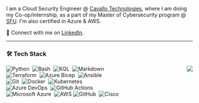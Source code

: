 I am a Cloud Security Engineer @ [Cavallo Technologies](https://cavallotechnologies.ca/), where I am doing my Co-op/internship, as a part of my Master of Cybersecurity program @ [SFU](https://www.sfu.ca/). I'm also certified in Azure & AWS.

:speech_balloon: Connect with me on [LinkedIn](https://www.linkedin.com/in/prasanna7401/).

---

### 🛠 Tech Stack

<img align=right src="https://github-readme-stats.vercel.app/api/top-langs/?username=prasanna7401&layout=compact&hide=javascript,less,html,css&theme=radical">

![Python](https://img.shields.io/badge/-Python-05122A?style=flat&logo=python)&nbsp;
![Bash](https://img.shields.io/badge/Bash-%23121011.svg?style=flat&logo=gnu-bash)&nbsp;
![KQL](https://img.shields.io/badge/KQL-%2300f.svg?style=flat&logo=KQL&logoColor=white)&nbsp;
![Markdown](https://img.shields.io/badge/-Markdown-05122A?style=flat&logo=markdown)\
![Terraform](https://img.shields.io/badge/Terraform-%235835CC.svg?style=flat&logo=terraform&logoColor=white)&nbsp;
![Azure Bicep](https://img.shields.io/badge/Azure%20Bicep-%230072C6.svg?style=flat&logo=microsoftazure&logoColor=white)&nbsp;
![Ansible](https://img.shields.io/badge/Ansible-%231A1918.svg?style=flat&logo=ansible&logoColor=white)\
![Git](https://img.shields.io/badge/-Git-05122A?style=flat&logo=git)&nbsp;
![Docker](https://img.shields.io/badge/-Docker-black?style=flat&logo=docker)&nbsp;
![Kubernetes](https://img.shields.io/badge/Kubernetes-%23326ce5.svg?style=flat&logo=kubernetes&logoColor=white)\
![Azure DevOps](https://img.shields.io/badge/Azure%20DevOps-%230078D7.svg?&style=flat&logo=azure%20devops)&nbsp;
![GitHub Actions](https://img.shields.io/badge/Github%20Actions-%232671E5.svg?style=flat&logo=githubactions&&logoColor=black)\
![Microsoft Azure](https://img.shields.io/badge/Azure-%230072C6.svg?style=flat&logo=microsoftazure&logoColor=white)&nbsp;
![AWS](https://img.shields.io/badge/AWS-%23FF9900.svg?style=flat&logo=amazon-aws&logoColor=black)
![GitHub](https://img.shields.io/badge/-GitHub-05122A?style=flat&logo=github)&nbsp;
![Cisco](https://img.shields.io/badge/Cisco-%23049fd9.svg?style=flat&logo=cisco&logoColor=black)
<!--  -->

<!-- ![Jenkins](https://img.shields.io/badge/Jenkins-%232C5263.svg?style=flat&logo=jenkins&logoColor=black)\ -->
<!-- ![Prometheus](https://img.shields.io/badge/Prometheus-E6522C?style=for-the-badge&logo=Prometheus&logoColor=white)
![Splunk](https://img.shields.io/badge/splunk-%23000000.svg?style=for-the-badge&logo=splunk&logoColor=white)
![Grafana](https://img.shields.io/badge/grafana-%23F46800.svg?style=for-the-badge&logo=grafana&logoColor=white) -->
<!-- ![SonarQube](https://img.shields.io/badge/SonarQube-black?style=for-the-badge&logo=sonarqube&logoColor=4E9BCD)
![Vagrant](https://img.shields.io/badge/vagrant-%231563FF.svg?style=for-the-badge&logo=vagrant&logoColor=white) -->
<!-- ![GitLab](https://img.shields.io/badge/gitlab-%23181717.svg?style=for-the-badge&logo=gitlab&logoColor=white) -->

<!-- ![Top Langs](https://github-readme-stats.vercel.app/api/top-langs/?username=prasanna7401&layout=compact&hide=javascript,less,html,css&theme=radical) -->



<!-- ### ⚙️ &nbsp;GitHub Analytics

<p align="center">
<a>

<img height="180em" src="https://github-readme-stats-eight-theta.vercel.app/api?username=prasanna7401&show_icons=true&theme=radical&include_all_commits=true&count_private=true">

</a>
</p> -->
